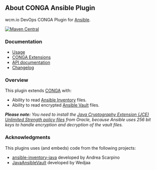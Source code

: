 ## About CONGA Ansible Plugin

wcm.io DevOps CONGA Plugin for [Ansible][ansible].

[![Maven Central](https://maven-badges.herokuapp.com/maven-central/io.wcm.devops.conga.plugins/io.wcm.devops.conga.plugins.ansible/badge.svg)](https://maven-badges.herokuapp.com/maven-central/io.wcm.devops.conga.plugins/io.wcm.devops.conga.plugins.ansible)


### Documentation

* [Usage][usage]
* [CONGA Extensions][extensions]
* [API documentation][apidocs]
* [Changelog][changelog]


### Overview

This plugin extends [CONGA][conga] with:

* Ability to read [Ansible Inventory][ansible-inventory] files.
* Ability to read encrypted [Ansible Vault][ansible-vault] files.

_**Please note:** You need to install the [Java Cryptography Extension (JCE) Unlimited Strength policy files][jce-policy] from Oracle, because Ansible uses 256 bit keys to handle encryption and decryption of the vault files._


### Acknowledgments

This plugins uses (and embeds) code from the following projects:

* [ansible-inventory-java][ansible-inventory-java] developed by Andrea Scarpino
* [JavaAnsibleVault][ansible-vault-java] developed by Wedjaa



[usage]: usage.html
[extensions]: extensions.html
[apidocs]: conga-ansible-plugin/apidocs/
[changelog]: changes-report.html
[conga]: http://devops.wcm.io/conga/
[ansible]: https://www.ansible.com/
[ansible-inventory]: http://docs.ansible.com/ansible/latest/intro_inventory.html
[ansible-inventory-java]: https://github.com/ilpianista/ansible-inventory-java
[ansible-vault]: https://docs.ansible.com/ansible/latest/vault.html
[ansible-vault-java]: https://github.com/Wedjaa/JavaAnsibleVault
[jce-policy]: http://www.oracle.com/technetwork/java/javase/downloads/jce8-download-2133166.html
